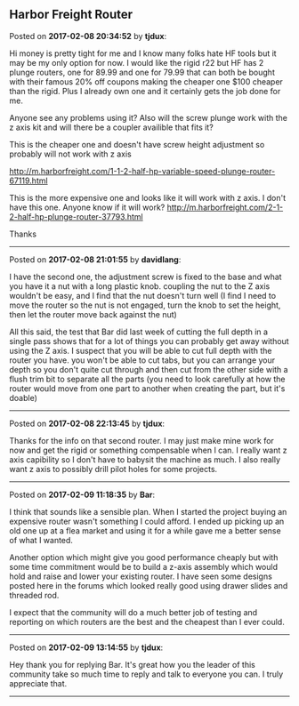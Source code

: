 ## Harbor Freight Router
Posted on **2017-02-08 20:34:52** by **tjdux**:

Hi money is pretty tight for me and I know many folks hate HF tools but it may be my only option for now.  I would like the rigid r22 but HF has 2 plunge routers, one for 89.99 and one for 79.99 that can both be bought with their famous 20% off coupons making the cheaper one $100 cheaper than the rigid.  Plus I already own one and it certainly gets the job done for me.

Anyone see any problems using it?  Also will the screw plunge work with the z axis kit and will there be a coupler availible that fits it?

This is the cheaper one and doesn't have screw height adjustment so probably will not work with z axis

http://m.harborfreight.com/1-1-2-half-hp-variable-speed-plunge-router-67119.html

This is the more expensive one and looks like it will work with z axis. I don't have this one. Anyone know if it will work?
http://m.harborfreight.com/2-1-2-half-hp-plunge-router-37793.html

Thanks

---

Posted on **2017-02-08 21:01:55** by **davidlang**:

I have the second one, the adjustment screw is fixed to the base and what you have it a nut with a long plastic knob. coupling the nut to the Z axis wouldn't be easy, and I find that the nut doesn't turn well (I find I need to move the router so the nut is not engaged, turn the knob to set the height, then let the router move back against the nut)

All this said, the test that Bar did last week of cutting the full depth in a single pass shows that for a lot of things you can probably get away without using the Z axis. I suspect that you will be able to cut full depth with the router you have. you won't be able to cut tabs, but you can arrange your depth so you don't quite cut through and then cut from the other side with a flush trim bit to separate all the parts (you need to look carefully at how the router would move from one part to another when creating the part, but it's doable)

---

Posted on **2017-02-08 22:13:45** by **tjdux**:

Thanks for the info on that second router.  I may just make mine work for now and get the rigid or something compensable when I can.  I really want z axis capibility so I don't have to babysit the machine as much.  I also really want z axis to possibly drill pilot holes for some projects.

---

Posted on **2017-02-09 11:18:35** by **Bar**:

I think that sounds like a sensible plan. When I started the project buying an expensive router wasn't something I could afford. I ended up picking up an old one up at a flea market and using it for a while gave me a better sense of what I wanted.  

Another option which might give you good performance cheaply but with some time commitment would be to build a z-axis assembly which would hold and raise and lower your existing router. I have seen some designs posted here in the forums which looked really good using drawer slides and threaded rod. 

I expect that the community will do a much better job of testing and reporting on which routers are the best and the cheapest than I ever could.

---

Posted on **2017-02-09 13:14:55** by **tjdux**:

Hey thank you for replying Bar.  It's great how you the leader of this community take so much time to reply and talk to everyone you can.  I truly appreciate that.

---

